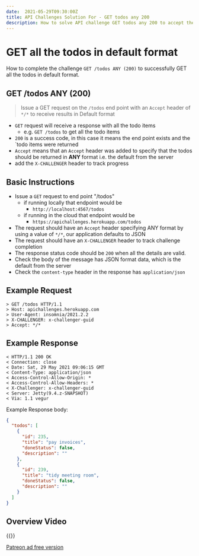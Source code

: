 ```yaml
---
date:  2021-05-29T09:30:00Z
title: API Challenges Solution For - GET todos any 200
description: How to solve API challenge GET todos any 200 to accept the todos in default format.
---
```


# GET all the todos in default format

How to complete the challenge `GET /todos ANY (200)` to successfully GET all the todos in default format.

## GET /todos ANY (200)

> Issue a GET request on the `/todos` end point with an `Accept` header of `*/*` to receive results in Default format

- `GET` request will receive a response with all the todo items
    - e.g. `GET /todos` to get all the todo items
- `200` is a success code, in this case it means the end point exists and the `todo items were returned
- `Accept` means that an `Accept` header was added to specify that the todos should be returned in **ANY** format i.e. the default from the server
- add the `X-CHALLENGER` header to track progress


## Basic Instructions

- Issue a `GET` request to end point "/todos"
    - if running locally that endpoint would be
        - `http://localhost:4567/todos`
    - if running in the cloud that endpoint would be
        - `https://apichallenges.herokuapp.com/todos`
- The request should have an `Accept` header specifying ANY format by using a value of `*/*`, our application defaults to JSON
- The request should have an `X-CHALLENGER` header to track challenge completion
- The response status code should be `200` when all the details are valid.
- Check the body of the message has JSON format data, which is the default from the server
- Check the `content-type` header in the response has `application/json`


## Example Request

~~~~~~~~
> GET /todos HTTP/1.1
> Host: apichallenges.herokuapp.com
> User-Agent: insomnia/2021.2.2
> X-CHALLENGER: x-challenger-guid
> Accept: */*
~~~~~~~~

## Example Response

~~~~~~~~
< HTTP/1.1 200 OK
< Connection: close
< Date: Sat, 29 May 2021 09:06:15 GMT
< Content-Type: application/json
< Access-Control-Allow-Origin: *
< Access-Control-Allow-Headers: *
< X-Challenger: x-challenger-guid
< Server: Jetty(9.4.z-SNAPSHOT)
< Via: 1.1 vegur
~~~~~~~~

Example Response body:

```json
{
  "todos": [
    {
      "id": 235,
      "title": "pay invoices",
      "doneStatus": false,
      "description": ""
    },
    {
      "id": 239,
      "title": "tidy meeting room",
      "doneStatus": false,
      "description": ""
    }
  ]
}
```


## Overview Video

{{<youtube-embed key="O4DhJ8Ohkk8">}}

[Patreon ad free version](https://www.patreon.com/posts/51830126)




